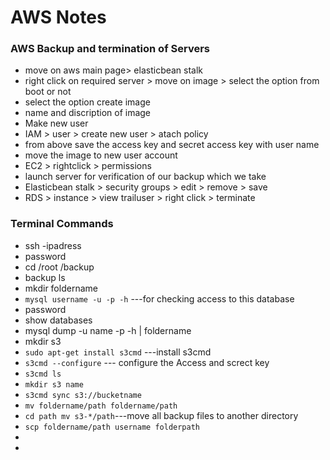 # AWS Notes



### AWS Backup and termination of Servers

* move on aws main page> elasticbean stalk
* right click on required server > move on image > select the option from boot or not
* select the option create image
* name and discription of image
* Make new user
* IAM > user > create new user > atach policy
* from above save the access key and secret access key with user name
* move the image to new user account
* EC2 > rightclick > permissions
* launch server for verification of our backup which we take
* Elasticbean stalk > security groups > edit > remove > save
* RDS > instance > view trailuser > right click > terminate

### Terminal Commands

* ssh -ipadress
* password
* cd /root /backup
* backup ls
* mkdir foldername
* `mysql username -u -p -h` ---for checking access to this database
* password
* show databases
* mysql dump -u name -p -h | foldername
* mkdir s3
* `sudo apt-get install s3cmd` ---install s3cmd
* `s3cmd --configure` --- configure the Access and screct key
* `s3cmd ls`
* `mkdir s3 name`
* `s3cmd sync s3://bucketname`
* `mv foldername/path foldername/path` 
* `cd path mv s3-*/path`---move all backup files to another directory
* `scp foldername/path username folderpath`
* 
* 
